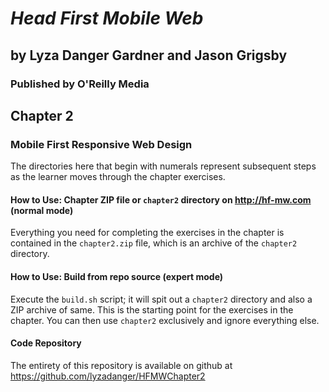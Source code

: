 *Head First Mobile Web*
=======================
## by Lyza Danger Gardner and Jason Grigsby
### Published by O'Reilly Media

Chapter 2
---------
### Mobile First Responsive Web Design

The directories here that begin with numerals represent subsequent steps as the learner moves through the chapter exercises.

#### How to Use: Chapter ZIP file or `chapter2` directory on <http://hf-mw.com> (normal mode)
Everything you need for completing the exercises in the chapter is contained in the `chapter2.zip` file, which is an archive of the `chapter2` directory.

#### How to Use: Build from repo source (expert mode)
Execute the `build.sh` script; it will spit out a `chapter2` directory and also a ZIP archive of same. This is the starting point for the exercises in the chapter. You can then use `chapter2` exclusively and ignore everything else.

#### Code Repository
The entirety of this repository is available on github at <https://github.com/lyzadanger/HFMWChapter2>
